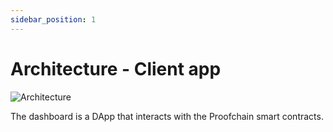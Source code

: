 ```yaml
---
sidebar_position: 1
---
```


# Architecture - Client app

![Architecture](/img/docs/web-app-client-architecture.png)

The dashboard is a DApp that interacts with the Proofchain smart contracts.
